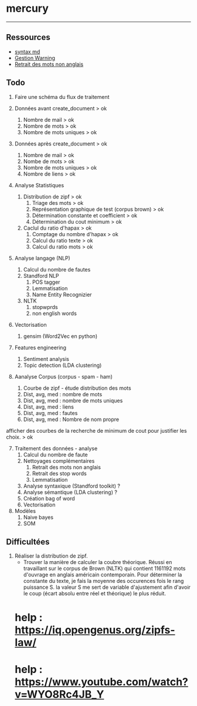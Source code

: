# mercury
***
## Ressources
* [syntax md](https://www.ionos.com/digitalguide/websites/web-development/readme-file/)
* [Gestion Warning](https://www.delftstack.com/howto/python/suppress-warnings-python/)
* [Retrait des mots non anglais](https://stackoverflow.com/questions/41290028/removing-non-english-words-from-text-using-python)

## Todo
1. Faire une schéma du flux de traitement
2. Données avant create_document > ok
   1. Nombre de mail > ok
   2. Nombre de mots > ok
   3. Nombre de mots uniques > ok  
3. Données après create_document > ok
   1. Nombre de mail > ok
   2. Nombe de mots > ok
   3. Nombre de mots uniques > ok
   4. Nombre de liens > ok
4. Analyse Statistiques
   1. Distribution de zipf > ok
      1. Triage des mots > ok
      2. Représentation graphique de test (corpus brown) > ok
      3. Détermination constante et coefficient > ok
      4. Détermination du cout minimum > ok
   2. Caclul du ratio d'hapax > ok
      1. Comptage du nombre d'hapax > ok
      2. Calcul du ratio texte > ok
      3. Calcul du ratio mots > ok
5. Analyse langage (NLP)
   1. Calcul du nombre de fautes
   2. Standford NLP
      1. POS tagger
      2. Lemmatisation
      3. Name Entity Recognizier
   3. NLTK
      1. stopwprds
      2. non english words
6. Vectorisation 
   1. gensim (Word2Vec en python)
7. Features engineering 
   1. Sentiment analysis
   2. Topic detection (LDA clustering)

6. Aanalyse Corpus (corpus - spam - ham)
   1. Courbe de zipf - étude distribution des mots
   2. Dist, avg, med : nombre de mots
   3. Dist, avg, med : nombre de mots uniques
   4. Dist, avg, med : liens
   5. Dist, avg, med : fautes
   6. Dist, avg, med : Nombre de nom propre

afficher des courbes de la recherche de minimum de cout pour justifier les choix. > ok

7. Traitement des données - analyse
   1. Calcul du nombre de faute
   2. Nettoyages complémentaires
      1. Retrait des mots non anglais
      2. Retrait des stop words
      3. Lemmatisation
   3. Analyse syntaxique (Standford toolkit) ?
   4. Analyse sémantique (LDA clustering) ?
   5. Création bag of word
   6. Vectorisation
8. Modèles
   1. Naive bayes
   2. SOM

## Difficultées
1. Réaliser la distribution de zipf.
   * Trouver la manière de calculer la coubre théorique. 
   Réussi en travaillant sur le corpus de Brown (NLTK) qui contient 1161192 mots d'ouvrage en anglais américain contemporain. 
   Pour déterminer la constante du texte, je fais la moyenne des occurences fois le rang puissance S. la valeur S me sert
   de variable d'ajustement afin d'avoir le coup (écart absolu entre réel et théorique) le plus réduit. 
   # help : https://iq.opengenus.org/zipfs-law/
   # help : https://www.youtube.com/watch?v=WYO8Rc4JB_Y